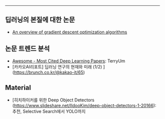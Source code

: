 





---
## 딥러닝의 본질에 대한 논문

- [An overview of gradient descent optimization algorithms](https://arxiv.org/abs/1609.04747)


## 논문 트렌드 분석

- [Awesome - Most Cited Deep Learning Papers](https://github.com/terryum/awesome-deep-learning-papers): TerryUm
- [카카오AI리포트] 딥러닝 연구의 현재와 미래 (1/2) ](https://brunch.co.kr/@kakao-it/65)



## Material 

- [히치하이커를 위한 Deep Object Detectors (https://www.slideshare.net/IldooKim/deep-object-detectors-1-20166): 추천, Selective Search에서 YOLO까지 

